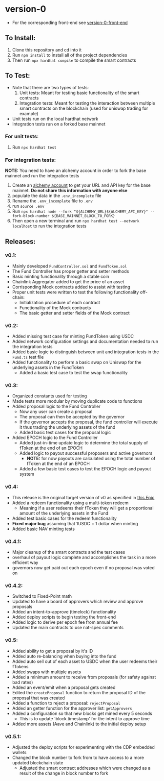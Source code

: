# version-0

- For the corresponding front-end see [version-0-front-end](https://github.com/Fund-Finance/verson-0-front-end)

## To Install:
1) Clone this repository and cd into it
2) Run `npm install` to install all of the project dependencies
3) Then run `npx hardhat compile` to compile the smart contracts

## To Test:
- Note that there are two types of tests:
    1) Unit tests: Meant for testing basic functionality of the smart contracts
    2) Integration tests: Meant for testing the interaction between multiple smart contracts on the blockchain (used for uniswap trading for example)
- Unit tests run on the local hardhat network
- Integration tests run on a forked base mainnet

### For unit tests:
1) Run `npx hardhat test`

### For integration tests:
**NOTE:** You need to have an alchemy account in order to fork the base mainnet and run the integration tests
1) Create an [alchemy account](https://alchemy.com) to get your URL and API key for the base mainnet. **Do not share this information with anyone else**
2) populate the data in the `.env_incomplete` file
3) Rename the `.env_incomplete` file to `.env`
4) run `source .env`
5) Run `npx hardhat node --fork "${ALCHEMY_URL}${ALCHEMY_API_KEY}" --fork-block-number ${BASE_MAINNET_BLOCK_TO_FORK}`
6) Then open a new terminal and run `npx hardhat test --network localhost` to run the integration tests

## Releases:

### v0.1:
- Mainly developed `FundController.sol` and `FundToken.sol`
- The Fund Controller has proper getter and setter methods
- Basic minting functionality through a stable coin
- Chainlink Aggregator added to get the price of an asset
- Corrisponding Mock contracts added to assist with testing
- Proper unit tests were written to test the following functionality off-chain:
    - Initialization procedure of each contract
    - Functionality of the Mock contracts
    - The basic getter and setter fields of the Mock contract

### v0.2:
- Added missing test case for minting FundToken using USDC
- Added network configuration settings and documentation needed to run the integration tests
- Added basic logic to distinguish between unit and integration tests in the `Fund.ts` test file
- Added functionality to perform a basic swap on Uniswap for the underlying assets in the FundToken
    - Added a basic test case to test the swap functionality

### v0.3:
- Organized constants used for testing
- Made tests more modular by moving duplicate code to functions
- Added proposal logic to the Fund Controller
    - Now any user can create a proposal
    - The proposal can then be accepted by the governor
    - If the governor accepts the proposal, the fund controller will execute it thus trading the underlying assets of the fund
    - Added basic test cases for the proposal logic
- Added EPOCH logic to the Fund Controller
    - Added just-in-time update logic to determine the total supply of fToken at the end of an EPOCH
    - Added logic to payout successful proposers and active governors
        - **NOTE:** for now payouts are calculated using the total number of fToken at the end of an EPOCH
    - Added a few basic test cases to test the EPOCH logic and payout system

### v0.4:
- This release is the original target version of v0 as specified in [this Epic](https://github.com/orgs/Fund-Finance/projects/1?pane=issue&itemId=106788289&issue=Fund-Finance%7Cversion-0-old%7C1)
- Added a redeem functionality using a multi-token redeem
    - Meaning if a user redeems their fToken they will get a proportional amount of the underlying assets in the Fund
- Added test basic cases for the redeem functionality
- **Fixed major bug** assuming that 1USDC = 1 dollar when minting
- Added basic NAV minting tests

### v0.4.1:
- Major cleanup of the smart contracts and the test cases
- overhaul of payout logic complete and accomplishes the task in a more efficient way
- governors now get paid out each epoch even if no proposal was voted on

### v0.4.2:
- Switched to Fixed-Point math
- Updated to have a board of approvers which review and approve proposals
- Added an intent-to-approve (timelock) functionality
- Added deploy scripts to begin testing the front-end
- Added logic to derive per epoch fee from annual fee
- Updated the main contracts to use nat-spec comments

### v0.5:
- Added ability to get a proposal by it's ID
- Added auto re-balancing when buying into the fund
- Added auto sell out of each asset to USDC when the user redeems their fTokens
- Added swaps with multiple assets
- Added a minimum amount to receive from proposals (for safety against bad rates)
- Added an event/emit when a proposal gets created
- Edited the `createProposal` function to return the proposal ID of the proposal that was created
- Added a function to reject a proposal: `rejectProposal`
- Added an getter function for the approver list: `getApprovers`
- Added a configuration so that new blocks get mined every 5 seconds
    - This is to update 'block.timestamp' for the intent to approve time
- Added more assets (Aave and Chainlink) to the initial deploy setup

### v0.5.1:
- Adjusted the deploy scripts for experimenting with the CDP embedded wallets
- Changed the block number to fork from to have access to a more updated blockchain state
    - Adjusted the smart contract addresses which were changed as a result of the change in block number to fork
